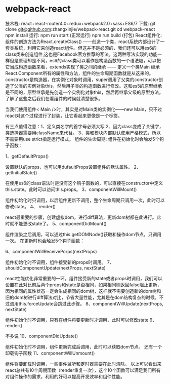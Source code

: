 # webpack-react
技术栈:
  react+react-router4.0+redux+webpack2.0+sass+ES6/7
下载:
  git clone git@github.com:zhangxinjie/webpack-react.git
  cd webpack-react
  npm install
运行:
  npm run start (正常运行)
  npm run build (打包)
React组件化:
  组件的创造方法为React.createClass() ——创造一个类，react系统内部设计了一套类系统，利用它来创造react组件。但这并不是必须的，我们还可以用es6的class类来创造组件,这也是Facebook官方推荐的写法。这两种写法实现的功能一样但是原理却是不同，es6的class类可以看作是构造函数的一个语法糖，可以把它当成构造函数来看，extends实现了类之间的继承 —— 定义一个类Main 继承React.Component所有的属性和方法，组件的生命周期函数就是从这来的。constructor是构造器，在实例化对象时调用，super调用了父类的constructor创造了父类的实例对象this，然后用子类的构造函数进行修改。这和es5的原型继承是不同的，原型继承是先创造一个实例化对象this，然后再继承父级的原型方法。了解了这些之后我们在看组件的时候就清楚很多。

  当我们使用组件< Main />时，其实是对Main类的实例化——new Main，只不过react对这个过程进行了封装，让它看起来更像是一个标签。

  有三点值得注意：1、定义类名字的首字母必须大写 2、因为class变成了关键字，类选择器需要用className来代替。 3、类和模块内部默认使用严格模式，所以不需要用use strict指定运行模式。
组件的生命周期:
  组件在初始化时会触发5个钩子函数：

  1、getDefaultProps()

  设置默认的props，也可以用dufaultProps设置组件的默认属性。
  2、getInitialState()

  在使用es6的class语法时是没有这个钩子函数的，可以直接在constructor中定义this.state。此时可以访问this.props。
  3、componentWillMount()

  组件初始化时只调用，以后组件更新不调用，整个生命周期只调用一次，此时可以修改state。
  4、 render()

  react最重要的步骤，创建虚拟dom，进行diff算法，更新dom树都在此进行。此时就不能更改state了。
  5、componentDidMount()

  组件渲染之后调用，可以通过this.getDOMNode()获取和操作dom节点，只调用一次。
  在更新时也会触发5个钩子函数：

  6、componentWillReceivePorps(nextProps)

  组件初始化时不调用，组件接受新的props时调用。
  7、shouldComponentUpdate(nextProps, nextState)

  react性能优化非常重要的一环。组件接受新的state或者props时调用，我们可以设置在此对比前后两个props和state是否相同，如果相同则返回false阻止更新，因为相同的属性状态一定会生成相同的dom树，这样就不需要创造新的dom树和旧的dom树进行diff算法对比，节省大量性能，尤其是在dom结构复杂的时候。不过调用this.forceUpdate会跳过此步骤。
  8、componentWillUpdate(nextProps, nextState)

  组件初始化时不调用，只有在组件将要更新时才调用，此时可以修改state
  9、render()

  不多说
  10、componentDidUpdate()

  组件初始化时不调用，组件更新完成后调用，此时可以获取dom节点。
  还有一个卸载钩子函数
  11、componentWillUnmount()

  组件将要卸载时调用，一些事件监听和定时器需要在此时清除。
  以上可以看出来react总共有10个周期函数（render重复一次），这个10个函数可以满足我们所有对组件操作的需求，利用的好可以提高开发效率和组件性能。
